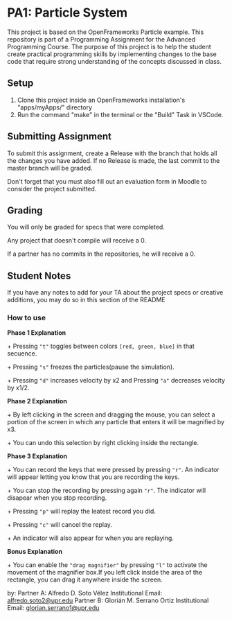 # PA1: Particle System
This project is based on the OpenFrameworks Particle example.
 This repository is part of a Programming Assignment for the Advanced Programming Course.
 The purpose of this project is to help the student create practical programming skills by implementing
 changes to the base code that require strong understanding of the concepts discussed in class.

## Setup
1. Clone this project inside an OpenFrameworks installation's "apps/myApps/" directory
2. Run the command "make" in the terminal or the "Build" Task in VSCode.

## Submitting Assignment
To submit this assignment, create a Release with the branch that holds all the changes you have added. If no Release is made,
the last commit to the master branch will be graded.

Don't forget that you must also fill out an evaluation form in Moodle to consider the project submitted.

## Grading
You will only be graded for specs that were completed.

Any project that doesn't compile will receive a 0.

If a partner has no commits in the repositories, he will receive a 0.

## Student Notes
If you have any notes to add for your TA about the project specs or creative additions, you may do so in this section of the README

<h3>How to use</h3>
<b>Phase 1 Explanation</b>
<p>+ Pressing <code>"t"</code> toggles between colors <code>[red, green, blue]</code> in that secuence.</p>
<p>+ Pressing <code>"s"</code> freezes the particles(pause the simulation).</p>
<p>+ Pressing <code>"d"</code> increases velocity by x2 and Pressing <code>"a"</code> decreases velocity by x1/2.</p>

<b>Phase 2 Explanation</b>
<p>+ By left clicking in the screen and dragging the mouse, you can select a portion of the screen in which any particle that enters it will be magnified by x3.</p>
<p>+ You can undo this selection by right clicking inside the rectangle.</p>

<b>Phase 3 Explanation</b>
<p>+ You can record the keys that were pressed by pressing <code>"r"</code>. An indicator will appear letting you know that you are recording the keys.</p>
<p>+ You can stop the recording by pressing again <code>"r"</code>. The indicator will disapear when you stop recording.</p>
<p>+ Pressing <code>"p"</code> will replay the leatest record you did.</p>
<p>+ Pressing <code>"c"</code> will cancel the replay.</p>
<p>+ An indicator will also appear for when you are replaying.</p>

<b>Bonus Explanation</b>
<p>+ You can enable the <code>"drag magnifier"</code> by pressing <code>"l"</code> to activate the movement of the magnifier box.If you left click inside the area of the rectangle, you can drag it anywhere inside the screen.</p>



by:
Partner A: Alfredo D. Soto Vélez Institutional Email: alfredo.soto2@upr.edu
Partner B: Glorián M. Serrano Ortiz Institutional Email: glorian.serrano1@upr.edu

